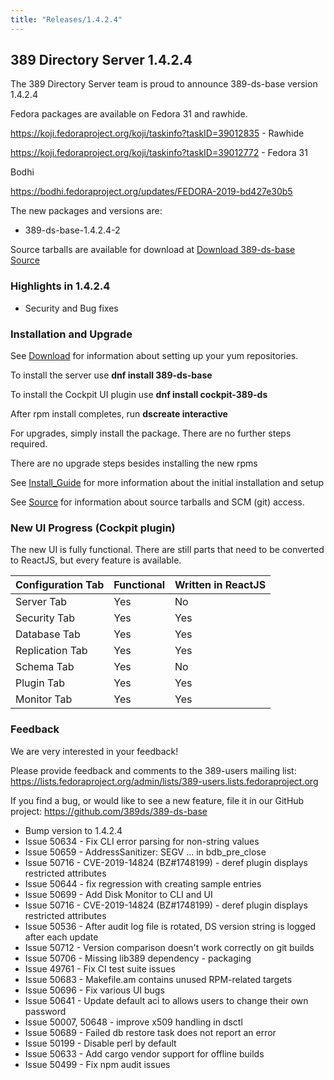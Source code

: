```yaml
---
title: "Releases/1.4.2.4"
---
```


389 Directory Server 1.4.2.4
-----------------------------

The 389 Directory Server team is proud to announce 389-ds-base version 1.4.2.4

Fedora packages are available on Fedora 31 and rawhide.

<https://koji.fedoraproject.org/koji/taskinfo?taskID=39012835> - Rawhide

<https://koji.fedoraproject.org/koji/taskinfo?taskID=39012772> - Fedora 31

Bodhi

<https://bodhi.fedoraproject.org/updates/FEDORA-2019-bd427e30b5>

The new packages and versions are:

- 389-ds-base-1.4.2.4-2

Source tarballs are available for download at [Download 389-ds-base Source](https://releases.pagure.org/389-ds-base/389-ds-base-1.4.2.4.tar.bz2)

### Highlights in 1.4.2.4

- Security and Bug fixes

### Installation and Upgrade 

See [Download](../download.html) for information about setting up your yum repositories.

To install the server use **dnf install 389-ds-base**

To install the Cockpit UI plugin use **dnf install cockpit-389-ds**

After rpm install completes, run **dscreate interactive**

For upgrades, simply install the package.  There are no further steps required.

There are no upgrade steps besides installing the new rpms 

See [Install\_Guide](../howto/howto-install-389.html) for more information about the initial installation and setup

See [Source](../development/source.html) for information about source tarballs and SCM (git) access.

### New UI Progress (Cockpit plugin)

The new UI is fully functional.  There are still parts that need to be converted to ReactJS, but every feature is available.

|Configuration Tab  |Functional  |Written in ReactJS |
|-------------------|------------|-------------------|
|Server Tab         |Yes         |No                 |
|Security Tab       |Yes         |Yes                |
|Database Tab       |Yes         |Yes                |
|Replication Tab    |Yes         |Yes                |
|Schema Tab         |Yes         |No                 |
|Plugin Tab         |Yes         |Yes                |
|Monitor Tab        |Yes         |Yes                |


### Feedback

We are very interested in your feedback!

Please provide feedback and comments to the 389-users mailing list: <https://lists.fedoraproject.org/admin/lists/389-users.lists.fedoraproject.org>

If you find a bug, or would like to see a new feature, file it in our GitHub project: <https://github.com/389ds/389-ds-base>

- Bump version to 1.4.2.4
- Issue 50634 - Fix CLI error parsing for non-string values
- Issue 50659 - AddressSanitizer: SEGV ... in bdb_pre_close
- Issue 50716 - CVE-2019-14824 (BZ#1748199) - deref plugin displays restricted attributes
- Issue 50644 - fix regression with creating sample entries
- Issue 50699 - Add Disk Monitor to CLI and UI
- Issue 50716 - CVE-2019-14824 (BZ#1748199) - deref plugin displays restricted attributes
- Issue 50536 - After audit log file is rotated, DS version string is logged after each update
- Issue 50712 - Version comparison doesn't work correctly on git builds
- Issue 50706 - Missing lib389 dependency - packaging
- Issue 49761 - Fix CI test suite issues
- Issue 50683 - Makefile.am contains unused RPM-related targets
- Issue 50696 - Fix various UI bugs
- Issue 50641 - Update default aci to allows users to change their own password
- Issue 50007, 50648 - improve x509 handling in dsctl
- Issue 50689 - Failed db restore task does not report an error
- Issue 50199 - Disable perl by default
- Issue 50633 - Add cargo vendor support for offline builds
- Issue 50499 - Fix npm audit issues



